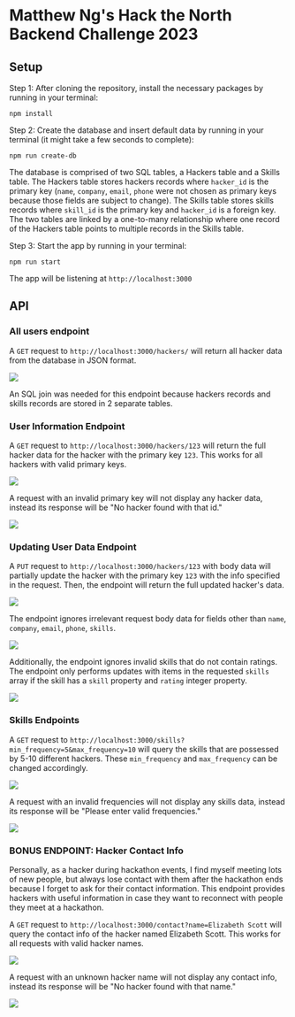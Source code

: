 # Matthew Ng's Hack the North Backend Challenge 2023

## Setup

Step 1: After cloning the repository, install the necessary packages by running in your terminal:

```
npm install
```

Step 2: Create the database and insert default data by running in your terminal (it might take a few seconds to complete):

```
npm run create-db
```

The database is comprised of two SQL tables, a Hackers table and a Skills  table. The Hackers table stores hackers records where ```hacker_id``` is the primary key (```name```, ```company```, ```email```, ```phone``` were not chosen as primary keys because those fields are subject to change). The Skills table stores skills records where ```skill_id``` is the primary key and ```hacker_id``` is a foreign key. The two tables are linked by a one-to-many relationship where one record of the Hackers table points to multiple records in the Skills table.

Step 3: Start the app by running in your terminal:

```
npm run start
```

The app will be listening at ```http://localhost:3000```

## API

### All users endpoint

A ```GET``` request to ```http://localhost:3000/hackers/``` will return all hacker data from the database in JSON format.

<img src="/assets/endpoint1.PNG" />

An SQL join was needed for this endpoint because hackers records and skills records are stored in 2 separate tables.

### User Information Endpoint

A ```GET``` request to ```http://localhost:3000/hackers/123``` will return the full hacker data for the hacker with the primary key ```123```. This works for all hackers with valid primary keys.

<img src="/assets/endpoint2.PNG" />

A request with an invalid primary key will not display any hacker data, instead its response will be "No hacker found with that id."

<img src="/assets/endpoint2_again.PNG" />

### Updating User Data Endpoint

A ```PUT``` request to ```http://localhost:3000/hackers/123``` with body data will partially update the hacker with the primary key ```123``` with the info specified in the request. Then, the endpoint will return the full updated hacker's data.

<img src="/assets/endpoint3.PNG" />

The endpoint ignores irrelevant request body data for fields other than ```name```, ```company```, ```email```, ```phone```, ```skills```.

<img src="/assets/endpoint3_again.PNG" />

Additionally, the endpoint ignores invalid skills that do not contain ratings. The endpoint only performs updates with items in the requested  ```skills``` array if the skill has a ```skill``` property and ```rating``` integer property.

<img src="/assets/endpoint3_final.PNG" />

### Skills Endpoints

A ```GET``` request to ```http://localhost:3000/skills?min_frequency=5&max_frequency=10``` will query the skills that are possessed by 5-10 different hackers. These ```min_frequency``` and ```max_frequency``` can be changed accordingly.

<img src="/assets/endpoint4.PNG" />

A request with an invalid frequencies will not display any skills data, instead its response will be "Please enter valid frequencies."

<img src="/assets/endpoint4_again.PNG" />

### BONUS ENDPOINT: Hacker Contact Info

Personally, as a hacker during hackathon events, I find myself meeting lots of new people, but always lose contact with them after the hackathon ends because I forget to ask for their contact information. This endpoint provides hackers with useful information in case they want to reconnect with people they meet at a hackathon.

A ```GET``` request to ```http://localhost:3000/contact?name=Elizabeth Scott``` will query the contact info of the hacker named Elizabeth Scott. This works for all requests with valid hacker names.

<img src="/assets/endpoint5.PNG" />

A request with an unknown hacker name will not display any contact info, instead its response will be "No hacker found with that name."

<img src="/assets/endpoint5_again.PNG" />
